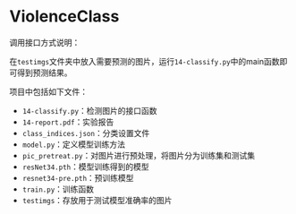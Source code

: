 # ViolenceClass

调用接口方式说明：

在`testimgs`文件夹中放入需要预测的图片，运行`14-classify.py`中的main函数即可得到预测结果。



项目中包括如下文件：

+ `14-classify.py`：检测图片的接口函数
+ `14-report.pdf`：实验报告
+ `class_indices.json`：分类设置文件
+ `model.py`：定义模型训练方法
+ `pic_pretreat.py`：对图片进行预处理，将图片分为训练集和测试集
+ `resNet34.pth`：模型训练得到的模型
+ `resnet34-pre.pth`：预训练模型
+ `train.py`：训练函数
+ `testimgs`：存放用于测试模型准确率的图片


